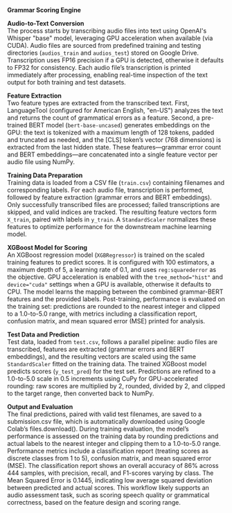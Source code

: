 **Grammar Scoring Engine**



**Audio-to-Text Conversion**  
The process starts by transcribing audio files into text using OpenAI's Whisper "base" model, leveraging GPU acceleration when available (via CUDA). Audio files are sourced from predefined training and testing directories (`audios_train` and `audios_test`) stored on Google Drive. Transcription uses FP16 precision if a GPU is detected, otherwise it defaults to FP32 for consistency. Each audio file’s transcription is printed immediately after processing, enabling real-time inspection of the text output for both training and test datasets.

**Feature Extraction**  
Two feature types are extracted from the transcribed text. First, LanguageTool (configured for American English, "en-US") analyzes the text and returns the count of grammatical errors as a feature. Second, a pre-trained BERT model (`bert-base-uncased`) generates embeddings on the GPU: the text is tokenized with a maximum length of 128 tokens, padded and truncated as needed, and the [CLS] token’s vector (768 dimensions) is extracted from the last hidden state. These features—grammar error count and BERT embeddings—are concatenated into a single feature vector per audio file using NumPy.

**Training Data Preparation**  
Training data is loaded from a CSV file (`train.csv`) containing filenames and corresponding labels. For each audio file, transcription is performed, followed by feature extraction (grammar errors and BERT embeddings). Only successfully transcribed files are processed; failed transcriptions are skipped, and valid indices are tracked. The resulting feature vectors form `X_train`, paired with labels in `y_train`. A `StandardScaler` normalizes these features to optimize performance for the downstream machine learning model.

**XGBoost Model for Scoring**  
An XGBoost regression model (`XGBRegressor`) is trained on the scaled training features to predict scores. It is configured with 100 estimators, a maximum depth of 5, a learning rate of 0.1, and uses `reg:squarederror` as the objective. GPU acceleration is enabled with the `tree_method="hist"` and `device="cuda"` settings when a GPU is available, otherwise it defaults to CPU. The model learns the mapping between the combined grammar-BERT features and the provided labels. Post-training, performance is evaluated on the training set: predictions are rounded to the nearest integer and clipped to a 1.0-to-5.0 range, with metrics including a classification report, confusion matrix, and mean squared error (MSE) printed for analysis.

**Test Data and Prediction**  
Test data, loaded from `test.csv`, follows a parallel pipeline: audio files are transcribed, features are extracted (grammar errors and BERT embeddings), and the resulting vectors are scaled using the same `StandardScaler` fitted on the training data. The trained XGBoost model predicts scores (`y_test_pred`) for the test set. Predictions are refined to a 1.0-to-5.0 scale in 0.5 increments using CuPy for GPU-accelerated rounding: raw scores are multiplied by 2, rounded, divided by 2, and clipped to the target range, then converted back to NumPy.

**Output and Evaluation**  
The final predictions, paired with valid test filenames, are saved to a submission.csv file, which is automatically downloaded using Google Colab’s files.download(). During training evaluation, the model’s performance is assessed on the training data by rounding predictions and actual labels to the nearest integer and clipping them to a 1.0-to-5.0 range. Performance metrics include a classification report (treating scores as discrete classes from 1 to 5), confusion matrix, and mean squared error (MSE). The classification report shows an overall accuracy of 86% across 444 samples, with precision, recall, and F1-scores varying by class. The Mean Squared Error is 0.1445, indicating low average squared deviation between predicted and actual scores. This workflow likely supports an audio assessment task, such as scoring speech quality or grammatical correctness, based on the feature design and scoring range.
